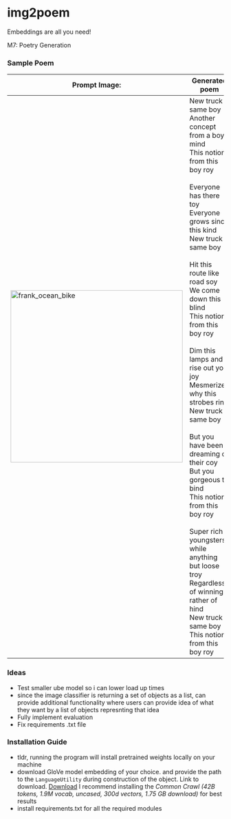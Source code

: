 # img2poem

Embeddings are all you need!

M7: Poetry Generation

### Sample Poem

| Prompt Image: | Generated poem |
| --- | --- |
| <img src="https://github.com/ygebregz/img2poem/assets/86376122/e17f6f0f-7cf0-4e87-9e51-429f8c01494f" width="400" alt="frank_ocean_bike"> | New truck same boy<br>Another concept from a boy mind<br>This notion from this boy roy<br><br>Everyone has there toy<br>Everyone grows since this kind<br>New truck same boy<br><br>Hit this route like road soy<br>We come down this blind<br>This notion from this boy roy<br><br>Dim this lamps and rise out you joy<br>Mesmerized why this strobes rind<br>New truck same boy<br><br>But you have been dreaming of their coy<br>But you gorgeous to bind<br>This notion from this boy roy<br><br>Super rich youngsters while anything but loose troy<br>Regardless of winning rather of hind<br>New truck same boy<br>This notion from this boy roy |


### Ideas

- Test smaller ube model so i can lower load up times
- since the image classifier is returning a set of objects as a list, can provide additional functionality where users can provide idea of what they want by a list of objects represnting that idea
- Fully implement evaluation
- Fix requirements .txt file

### Installation Guide

- tldr, running the program will install pretrained weights locally on your machine
- download GloVe model embedding of your choice. and provide the path
  to the `LanguageUtility` during construction of the object.
  Link to download. [Download](https://nlp.stanford.edu/projects/glove/)
  I recommend installing the _Common Crawl (42B tokens, 1.9M vocab, uncased, 300d vectors, 1.75 GB download)_ for best results
- install requirements.txt for all the required modules
